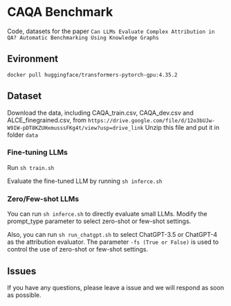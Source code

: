 # CAQA Benchmark
Code, datasets for the paper ```Can LLMs Evaluate Complex Attribution in QA? Automatic Benchmarking Using Knowledge Graphs```

## Evironment
```docker pull huggingface/transformers-pytorch-gpu:4.35.2```

## Dataset
Download the data, including CAQA_train.csv, CAQA_dev.csv and ALCE_finegrained.csv,  from `https://drive.google.com/file/d/12o3bUJw-W9IW-pDT8KZUHxmusssFKg4t/view?usp=drive_link`
Unzip this file and put it in folder ```data```

### Fine-tuning LLMs
Run ```sh train.sh```

Evaluate the fine-tuned LLM by running ```sh inferce.sh```

### Zero/Few-shot LLMs
You can run ```sh inferce.sh``` to directly evaluate small LLMs. 
Modify the prompt_type parameter to select zero-shot or few-shot settings.

Also, you can run ```sh run_chatgpt.sh``` to select ChatGPT-3.5 or ChatGPT-4 as the attribution evaluator. The parameter ```-fs (True or False)``` is used to control the use of zero-shot or few-shot settings.

## Issues
If you have any questions, please leave a issue and we will respond as soon as possible.
